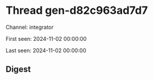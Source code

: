 # Thread gen-d82c963ad7d7
Channel: integrator

First seen: 2024-11-02 00:00:00

Last seen: 2024-11-02 00:00:00

## Digest


